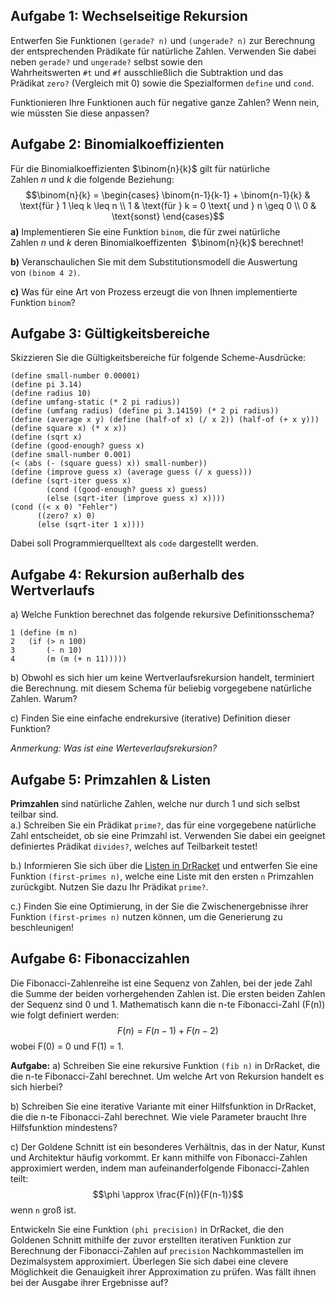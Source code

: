 ## Aufgabe 1: Wechselseitige Rekursion
Entwerfen Sie Funktionen `(gerade? n)` und `(ungerade? n)` zur Berechnung der entsprechenden Prädikate für natürliche Zahlen. Verwenden Sie dabei neben `gerade?` und `ungerade?` selbst sowie den Wahrheitswerten `#t` und `#f` ausschließlich die Subtraktion und das Prädikat `zero?` (Vergleich mit 0) sowie die Spezialformen `define` und `cond`.

Funktionieren Ihre Funktionen auch für negative ganze Zahlen? Wenn nein, wie müssten Sie diese anpassen?

## Aufgabe 2: Binomialkoeffizienten
Für die Binomialkoeffizienten $\binom{n}{k}$ gilt für natürliche Zahlen $n$ und $k$ die folgende Beziehung:
$$\binom{n}{k} = 
\begin{cases}
\binom{n-1}{k-1} + \binom{n-1}{k} & \text{für } 1 \leq k \leq n \\  
1 & \text{für } k = 0 \text{ und } n \geq 0 \\  
0 & \text{sonst}
\end{cases}$$
**a)** Implementieren Sie eine Funktion `binom`, die für zwei natürliche Zahlen $n$ und $k$ deren Binomialkoeffizenten  $\binom{n}{k}$ berechnet!

**b)** Veranschaulichen Sie mit dem Substitutionsmodell die Auswertung von `(binom 4 2)`.

**c)** Was für eine Art von Prozess erzeugt die von Ihnen implementierte Funktion `binom`?

## Aufgabe 3: Gültigkeitsbereiche
Skizzieren Sie die Gültigkeitsbereiche für folgende Scheme-Ausdrücke:
```racket
(define small-number 0.00001)
(define pi 3.14)
(define radius 10)
(define umfang-static (* 2 pi radius))
(define (umfang radius) (define pi 3.14159) (* 2 pi radius))
(define (average x y) (define (half-of x) (/ x 2)) (half-of (+ x y)))
(define square x) (* x x))
(define (sqrt x)
(define (good-enough? guess x)
(define small-number 0.001)
(< (abs (- (square guess) x)) small-number))
(define (improve guess x) (average guess (/ x guess)))
(define (sqrt-iter guess x)
        (cond ((good-enough? guess x) guess)
        (else (sqrt-iter (improve guess x) x))))
(cond ((< x 0) "Fehler")
      ((zero? x) 0)
      (else (sqrt-iter 1 x))))
```

Dabei soll Programmierquelltext als `code` dargestellt werden.

## Aufgabe 4: Rekursion außerhalb des Wertverlaufs
a) Welche Funktion berechnet das folgende rekursive Definitionsschema?

```
1 (define (m n)     
2   (if (> n 100)     
3       (- n 10)     
4       (m (m (+ n 11)))))
```

b) Obwohl es sich hier um keine Wertverlaufsrekursion handelt, terminiert die Berechnung. mit diesem Schema für beliebig vorgegebene natürliche Zahlen. Warum?

c) Finden Sie eine einfache endrekursive (iterative) Definition dieser Funktion?

_Anmerkung: Was ist eine Werteverlaufsrekursion?_

## Aufgabe 5: Primzahlen & Listen
**Primzahlen** sind natürliche Zahlen, welche nur durch 1 und sich selbst teilbar sind.  
a.) Schreiben Sie ein Prädikat `prime?`, das für eine vorgegebene natürliche Zahl entscheidet, ob sie eine Primzahl ist. Verwenden Sie dabei ein geeignet definiertes Prädikat `divides?`, welches auf Teilbarkeit testet!

b.) Informieren Sie sich über die [Listen in DrRacket](https://docs.racket-lang.org/reference/pairs.html) und entwerfen Sie eine Funktion `(first-primes n)`, welche eine Liste mit den ersten `n` Primzahlen zurückgibt. Nutzen Sie dazu Ihr Prädikat `prime?`.

c.) Finden Sie eine Optimierung, in der Sie die Zwischenergebnisse ihrer Funktion `(first-primes n)` nutzen können, um die Generierung zu beschleunigen!

## Aufgabe 6:  Fibonaccizahlen
Die Fibonacci-Zahlenreihe ist eine Sequenz von Zahlen, bei der jede Zahl die Summe der beiden vorhergehenden Zahlen ist. Die ersten beiden Zahlen der Sequenz sind 0 und 1. Mathematisch kann die n-te Fibonacci-Zahl (F(n)) wie folgt definiert werden:
$$F(n) = F(n-1) + F(n-2)$$
wobei F(0) = 0 und F(1) = 1.

**Aufgabe:**
a) Schreiben Sie eine rekursive Funktion `(fib n)` in DrRacket, die die n-te Fibonacci-Zahl berechnet. Um welche Art von Rekursion handelt es sich hierbei?

b) Schreiben Sie eine iterative Variante mit einer Hilfsfunktion in DrRacket, die die n-te Fibonacci-Zahl berechnet. Wie viele Parameter braucht Ihre Hilfsfunktion mindestens?

c) Der Goldene Schnitt ist ein besonderes Verhältnis, das in der Natur, Kunst und Architektur häufig vorkommt. Er kann mithilfe von Fibonacci-Zahlen approximiert werden, indem man aufeinanderfolgende Fibonacci-Zahlen teilt:
$$\phi \approx \frac{F(n)}{F(n-1)}$$
wenn `n` groß ist.

Entwickeln Sie eine Funktion `(phi precision)` in DrRacket, die den Goldenen Schnitt mithilfe der zuvor erstellten iterativen Funktion zur Berechnung der Fibonacci-Zahlen auf `precision` Nachkommastellen im Dezimalsystem approximiert. Überlegen Sie sich dabei eine clevere Möglichkeit die Genauigkeit ihrer Approximation zu prüfen. Was fällt ihnen bei der Ausgabe ihrer Ergebnisse auf?
